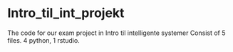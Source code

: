 # Intro_til_int_projekt
The code for our exam project in Intro til intelligente systemer
Consist of 5 files. 4 python, 1 rstudio.
